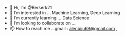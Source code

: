 - 👋 Hi, I’m @Berserk21
- 👀 I’m interested in ...  Machine Learning, Deep Learning
- 🌱 I’m currently learning ... Data Science
- 💞️ I’m looking to collaborate on ...
- 📫 How to reach me ...gmail : alenbiju69@gmail.com , 

<!---
Berserk21/Berserk21 is a ✨ special ✨ repository because its `README.md` (this file) appears on your GitHub profile.
You can click the Preview link to take a look at your changes.
--->
